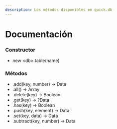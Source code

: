 ```yaml
---
description: Los métodos disponibles en quick.db
---
```


# Documentación

### Constructor

* new &lt;db&gt;.table\(name\)

### Métodos

* .add\(key, number\) -&gt; Data
* .all\(\) -&gt; Array
* .delete\(key\) -&gt; Boolean
* .get\(key\) -&gt; ?Data
* .has\(key\) -&gt; Boolean
* .push\(key, element\) -&gt; Data
* .set\(key, data\) -&gt; Data
* .subtract\(key, number\) -&gt; Data

